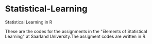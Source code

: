 # Statistical-Learning
Statistical Learning in R


These are the codes for the assignments in the "Elements of Statistical Learning" at Saarland University.The assigment codes are written in R.
